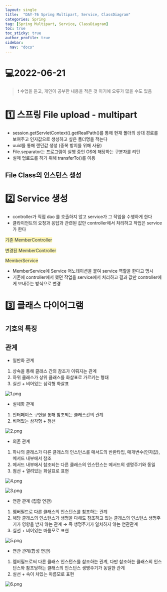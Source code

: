 ```yaml
---
layout: single
title:  "DAY-76 Spring Multipart, Service, ClassDiagram"
categories: Spring
tag: [Spring Multipart, Service, ClassDiagram]
toc: true
toc_sticky: true
author_profile: true
sidebar:
  nav: "docs"
---
```


# 💻2022-06-21

<!--Quote-->
> ❗ 수업을 듣고, 개인이 공부한 내용을 적은 것 이기에 오류가 많을 수도 있음

# 1️⃣ 스프링 File upload - multipart

<script src="https://gist.github.com/kimyeong96/05ea52a16d0a400fc870c5d1cb5c7839.js"></script>

- session.getServletContext().getRealPath()를 통해 현재 폴더의 상대 경로를 보여주고 인자값으로 생성하고 싶은 폴더명을 적는다
- uuid를 통해 랜던값 생성 (중복 방지를 위해 사용)
- File.separator는  프로그램이 실행 중인 OS에 해당하는 구분자를 리턴
- 실제 업로드를 하기 위해 transferTo()를 이용

## File Class의 인스턴스 생성

<script src="https://gist.github.com/kimyeong96/9f27dbac81f051bef65a72c2afe99076.js"></script>

# 2️⃣ Service 생성

- controller가 직접 dao 를 호출하지 않고 service가 그 작업을 수행하게 한다
- 클라이언트의 요청과 응답과 관련된 값만 controller에서 처리하고 작업은 service가 한다

<span style="color: #2D3748; background-color:#fff5b1;">기존 MemberController</span>


<script src="https://gist.github.com/kimyeong96/027b39550c19fb33b1eda0d79c1cdf10.js"></script>

<span style="color: #2D3748; background-color:#fff5b1;">변경된 MemberController</span>


<script src="https://gist.github.com/kimyeong96/d374ccbb5132d4c4fd9f6c854d24c6bb.js"></script>

<span style="color: #2D3748; background-color:#fff5b1;">MemberService</span>


<script src="https://gist.github.com/kimyeong96/859c90a20090bc903cf060bddeeb6c00.js"></script>

- MemberService에 Service 어노테이션을 붙여 service 역할을 한다고 명시
- 기존에 controller에서 했던 작업을 service에서 처리하고 결과 값만 controller에게 보내주는 방식으로 변경

# 3️⃣ 클래스 다이어그램

## 기호의 특징

<script src="https://gist.github.com/kimyeong96/f5af8ec177bb47092d823308e2a04830.js"></script>

## 관계

- 일반화 관계
1. 상속을 통해 클래스 간의 참조가 이뤄지는 관계
2. 하위 클래스가 상위 클래스를 화살표로 가르키는 형태
3. 실선 + 비어있는 삼각형 화살표

![1.png](/assets/images/posts/2022-06-21/1.png)


- 실체화 관계
1. 인터페이스 구현을 통해 참조되는 클래스간의 관계
2. 비어있는 삼각형 + 점선

![2.png](/assets/images/posts/2022-06-21/2.png)

- 의존 관계
1. 하나의 클래스가 다른 클래스의 인스턴스를 매서드의 반환타입, 매개변수(인자값), 메서드 내부에서 참조
2. 메서드 내부에서 참조되는 다른 클래스의 인스턴스는 메서드의 생명주기와 동일
3. 점선 + 열려있는 화살표로 표현

![4.png](/assets/images/posts/2022-06-21/4.png)

![3.png](/assets/images/posts/2022-06-21/3.png)


- 연관 관계 (집합 연관)
1. 멤버필드로 다른 클래스의 인스턴스를 참조하는 관계
2. 해당 클래스의 인스턴스가 생명을 다해도 참조하고 있는 클래스의 인스턴스 생명주기가 영향을 받지 않는 관계  → 즉 생명주기가 일치하지 않는 연관관계
3. 실선 + 비어있는 마름모로 표현

<script src="https://gist.github.com/kimyeong96/9737c5ad72aebf5e0cf7368a4492257b.js"></script>

![5.png](/assets/images/posts/2022-06-21/5.png)



- 연관 관계(합성 연관)
1. 멤버필드로써 다른 클래스 인스턴스를 참조하는 관계, 다만 참조하는 클래스의 인스턴스와 참조당하는 클래스의 인스턴스 생명주기가 동일한 관계
2. 실선 + 속이 차있는 마름모로 표현


<script src="https://gist.github.com/kimyeong96/f979e4285b6562f9d7cb9f5a4fc18d92.js"></script>

![6.png](/assets/images/posts/2022-06-21/6.png)